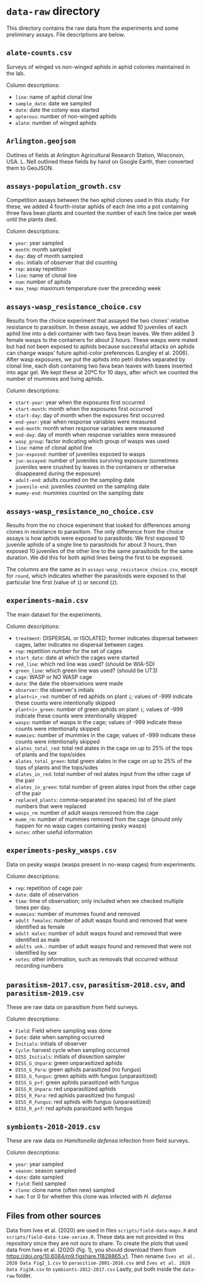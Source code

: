 # `data-raw` directory

This directory contains the raw data from the experiments and some preliminary
assays. File descriptions are below.


## `alate-counts.csv`

Surveys of winged vs non-winged aphids in aphid colonies maintained in
the lab.

Column descriptions:

* `line`: name of aphid clonal line
* `sample_date`: date we sampled
* `date`: date the colony was started
* `apterous`: number of non-winged aphids
* `alate`: number of winged aphids



## `Arlington.geojson`

Outlines of fields at Arlington Agricultural Research Station,
Wisconsin, USA. L. Nell outlined these fields by hand on Google Earth,
then converted them to GeoJSON.


## `assays-population_growth.csv`

Competition assays between the two aphid clones used in this study.
For these, we added 4 fourth-instar aphids of each line
into a pot containing three fava bean plants and counted the number of
each line twice per week until the plants died. 

Column descriptions:

* `year`: year sampled
* `month`: month sampled
* `day`: day of month sampled
* `obs`: initials of observer that did counting
* `rep`: assay repetition
* `line`: name of clonal line
* `num`: number of aphids
* `max_temp`: maximum temperature over the preceding week



## `assays-wasp_resistance_choice.csv`

Results from the choice experiment that assayed the two clones' relative
resistance to parasitism.
In these assays, we added 10 juveniles
of each aphid line into a deli container with two fava bean leaves.
We then added 3 female wasps to the containers for about 2 hours.
These wasps were mated but had not been exposed to aphids because
successful attacks on aphids can change wasps’ future aphid-color
preferences (Langley et al. 2006).
After wasp exposures, we put the aphids into petri dishes separated by
clonal line, each dish containing two fava bean leaves with bases
inserted into agar gel.
We kept these at 20ºC for 10 days, after which we counted the number
of mummies and living aphids.

Column descriptions:

* `start-year`: year when the exposures first occurred
* `start-month`: month when the exposures first occurred
* `start-day`: day of month when the exposures first occurred
* `end-year`: year when response variables were measured
* `end-month`: month when response variables were measured
* `end-day`: day of month when response variables were measured
* `wasp_group`: factor indicating which group of wasps was used
* `line`: name of clonal aphid line
* `juv-exposed`: number of juveniles exposed to wasps
* `juv-assayed`: number of juveniles surviving exposure (sometimes juveniles 
  were crushed by leaves in the containers or otherwise disappeared during 
  the exposure)
* `adult-end`: adults counted on the sampling date
* `juvenile-end`: juveniles counted on the sampling date
* `mummy-end`: mummies counted on the sampling date


## `assays-wasp_resistance_no_choice.csv`

Results from the no choice experiment that looked for differences among clones
in resistance to parasitism.
The only difference from the choice assays is how aphids were exposed to 
parasitoids:
We first exposed 10 juvenile aphids of a single line to parasitoids for about 3
hours, then exposed 10 juveniles of the other line to the same parasitoids for
the same duration. We did this for both aphid lines being the first to
be exposed.

The columns are the same as in `assays-wasp_resistance_choice.csv`, 
except for `round`, which indicates whether the parasitoids were exposed
to that particular line first (value of `1`) or second (`2`).



## `experiments-main.csv`

The main dataset for the experiments.

Column descriptions:

* `treatment`: DISPERSAL or ISOLATED; former indicates dispersal between cages, 
  latter indicates no dispersal between cages
* `rep`: repetition number for the set of cages
* `start_date`: date at which the cages were started
* `red_line`: which red line was used? (should be WIA-5D)
* `green_line`: which green line was used? (should be UT3)
* `cage`: WASP or NO WASP cage
* `date`: the date the observations were made
* `observer`: the observer's initials
* `plant<i>_red`: number of red aphids on plant `i`; values of -999 
  indicate these counts were intentionally skipped
* `plant<i>_green`: number of green aphids on plant `i`; values of -999 
  indicate these counts were intentionally skipped
* `wasps`: number of wasps in the cage; values of -999 indicate these counts 
  were intentionally skipped
* `mummies`: number of mummies in the cage; values of -999 indicate these
  counts were intentionally skipped
* `alates_total_red`: total red alates in the cage on up to 25% of the 
  tops of plants and the tops/sides
* `alates_total_green`: total green alates in the cage on up to 25% of the 
  tops of plants and the tops/sides
* `alates_in_red`: total number of red alates input from the other 
  cage of the pair
* `alates_in_green`: total number of green alates input from the other 
  cage of the pair
* `replaced_plants`: comma-separated (no spaces) list of the plant numbers
  that were replaced
* `wasps_rm`: number of adult wasps removed from the cage
* `mumm_rm`: number of mummies removed from the cage (should only happen for
  no wasp cages containing pesky wasps)
* `notes`: other useful information


## `experiments-pesky_wasps.csv`


Data on pesky wasps (wasps present in no-wasp cages) from experiments.

Column descriptions:

* `rep`: repetition of cage pair
* `date`: date of observation
* `time`: time of observation; only included when we checked multiple times per
  day.
* `mummies`: number of mummies found and removed
* `adult females`: number of adult wasps found and removed that were 
  identified as female
* `adult males`: number of adult wasps found and removed that were 
  identified as male
* `adults unk.`: number of adult wasps found and removed that were not 
  identified by sex
* `notes`: other information, such as removals that occurred without recording
  numbers



## `parasitism-2017.csv`, `parasitism-2018.csv`, and `parasitism-2019.csv`

These are raw data on parasitism from field surveys.

Column descriptions:

* `Field`: Field where sampling was done
* `Date`: date when sampling occurred
* `Initials`: initials of observer
* `Cycle`: harvest cycle when sampling occurred
* `DISS_Initials`: initials of dissection sampler
* `DISS_G_Unpara`: green unparasitized aphids
* `DISS_G_Para`: green aphids parasitized (no fungus)
* `DISS_G_fungus`: green aphids with fungus (unparasitized)
* `DISS_G_p+f`:  green aphids parasitized with fungus
* `DISS_R_Unpara`: red unparasitized aphids
* `DISS_R_Para`: red aphids parasitized (no fungus)
* `DISS_R_Fungus`: red aphids with fungus (unparasitized)
* `DISS_R_p+f`: red aphids parasitized with fungus


## `symbionts-2018-2019.csv`

These are raw data on *Hamiltonella defensa* infection from field surveys.

Column descriptions:

* `year`: year sampled
* `season`: season sampled
* `date`: date sampled
* `field`: field sampled
* `clone`: clone name (often new) sampled
* `ham`: 1 or 0 for whether this clone was infected with *H. defensa*



## Files from other sources

Data from Ives et al. (2020) are used in files `scripts/field-data-maps.R` and
`scripts/field-data-time-series.R`.
These data are not provided in this repository since they are not ours to share.
To create the plots that used data from Ives et al. (2020) (fig. 1),
you should download them from <https://doi.org/10.6084/m9.figshare.11828865.v1>.
Then rename
`Ives et al. 2020 Data Fig2_1.csv` to `parasitism-2001-2016.csv`
and
`Ives et al. 2020 Data Fig3A.csv` to `symbionts-2012-2017.csv`
Lastly, put both inside the `data-raw` folder.

